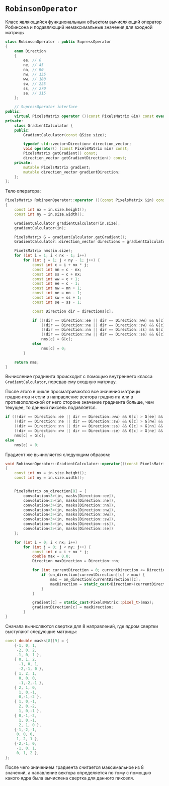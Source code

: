 # `RobinsonOperator`

Класс являющийся функциональным объектом вычисляющий оператор Робинсона и подавляющий немаксимальные значения для входной матрицы

```C++
class RobinsonOperator : public SupressOperator
{
    enum Direction
    {
        ee, // 0
        ne, // 45
        nn, // 90
        nw, // 135
        ww, // 180
        sw, // 225
        ss, // 270
        se, // 315
    };

    // SupressOperator interface
public:
    virtual PixelsMatrix operator ()(const PixelsMatrix &in) const override;
private:
    class GradientCalculator {
    public:
        GradientCalculator(const QSize size);

        typedef std::vector<Direction> direction_vector;
        void operator() (const PixelsMatrix &in) const;
        PixelsMatrix getGradient() const;
        direction_vector getGradientDirection() const;
    private:
        mutable PixelsMatrix gradient;
        mutable direction_vector gradientDirection;
    };
};
```

Тело оператора:

```C++
PixelsMatrix RobinsonOperator::operator ()(const PixelsMatrix &in) const
{
    const int nx = in.size.height();
    const int ny = in.size.width();

    GradientCalculator gradientCalculator(in.size);
    gradientCalculator(in);

    PixelsMatrix G = gradientCalculator.getGradient();
    GradientCalculator::direction_vector directions = gradientCalculator.getGradientDirection();

    PixelsMatrix nms(in.size);
    for (int i = 1; i < nx - 1; i++)
        for (int j = 1; j < ny - 1; j++) {
            const int c = i + nx * j;
            const int nn = c - nx;
            const int ss = c + nx;
            const int ww = c + 1;
            const int ee = c - 1;
            const int nw = nn + 1;
            const int ne = nn - 1;
            const int sw = ss + 1;
            const int se = ss - 1;

            const Direction dir = directions[c];

            if (((dir == Direction::ee || dir == Direction::ww) && G[c] > G[ee] && G[c] > G[ww]) || // 0 deg
                ((dir == Direction::ne || dir == Direction::sw) && G[c] > G[nw] && G[c] > G[se]) || // 45 deg
                ((dir == Direction::nn || dir == Direction::ss) && G[c] > G[nn] && G[c] > G[ss]) || // 90 deg
                ((dir == Direction::nw || dir == Direction::se) && G[c] > G[ne] && G[c] > G[sw]))   // 135 deg
                nms[c] = G[c];
            else
                nms[c] = 0;
        }

    return nms;
}
```

Вычисление градиента происходит с помощью внутренеего класса `GradientCalculator`, передав ему входную матрицу.

После этого в цикле просматриваются все значения матрицы градиентов и если в направление вектора градиента или в противоположной от него стороне значение градиента больше, 
чем текущее, то данный пиксель подавляется.

```C++
if (((dir == Direction::ee || dir == Direction::ww) && G[c] > G[ee] && G[c] > G[ww]) || // 0 deg
    ((dir == Direction::ne || dir == Direction::sw) && G[c] > G[nw] && G[c] > G[se]) || // 45 deg
    ((dir == Direction::nn || dir == Direction::ss) && G[c] > G[nn] && G[c] > G[ss]) || // 90 deg
    ((dir == Direction::nw || dir == Direction::se) && G[c] > G[ne] && G[c] > G[sw]))   // 135 deg
    nms[c] = G[c];
else
    nms[c] = 0;
```

Градиент же вычисляется следующим образом:

```C++
void RobinsonOperator::GradientCalculator::operator()(const PixelsMatrix &in) const
{
    const int nx = in.size.height();
    const int ny = in.size.width();


    PixelsMatrix on_direction[8] = {
        convolution<3>(in, masks[Direction::ee]),
        convolution<3>(in, masks[Direction::ne]),
        convolution<3>(in, masks[Direction::nn]),
        convolution<3>(in, masks[Direction::nw]),
        convolution<3>(in, masks[Direction::ww]),
        convolution<3>(in, masks[Direction::sw]),
        convolution<3>(in, masks[Direction::ss]),
        convolution<3>(in, masks[Direction::se])
    };

    for (int i = 0; i < nx; i++)
        for (int j = 0; j < ny; j++) {
            const int c = i + nx * j;
            double max = 0.0;
            Direction maxDirection = Direction::nn;

            for (int currentDirection = 0; currentDirection <= Direction::se; currentDirection++) {
                if (on_direction[currentDirection][c] > max) {
                    max = on_direction[currentDirection][c];
                    maxDirection = static_cast<Direction>(currentDirection);
                }
            }

            gradient[c] = static_cast<PixelsMatrix::pixel_t>(max);
            gradientDirection[c] = maxDirection;
        }
}
```

Сначала вычисляются свертки для 8 направлений, где ядром свертки выступают следующие матрицы:
```C++
const double masks[8][9] = {
    {-1, 0, 1,
     -2, 0, 2,
     -1, 0, 1 },
    { 0, 1, 2,
      -1, 0, 1,
      -2,-1, 0 },
    { 1, 2, 1,
      0, 0, 0,
      -1,-2,-1 },
    { 2, 1, 0,
      1, 0,-1,
      0,-1,-2 },
    { 1, 0,-1,
      2, 0,-2,
      1, 0,-1 },
    { 0,-1,-2,
      1, 0,-1,
      2, 1, 0 },
    {-1,-2,-1,
     0, 0, 0,
     1, 2, 1 },
    {-2,-1, 0,
     -1, 0, 1,
     0, 1, 2 },
};
```
После чего значением градиента считается максимальное из 8 значений, а напавление вектора определяется по тому с помощью какого ядра была вычислена свертка для данного пикселя.

